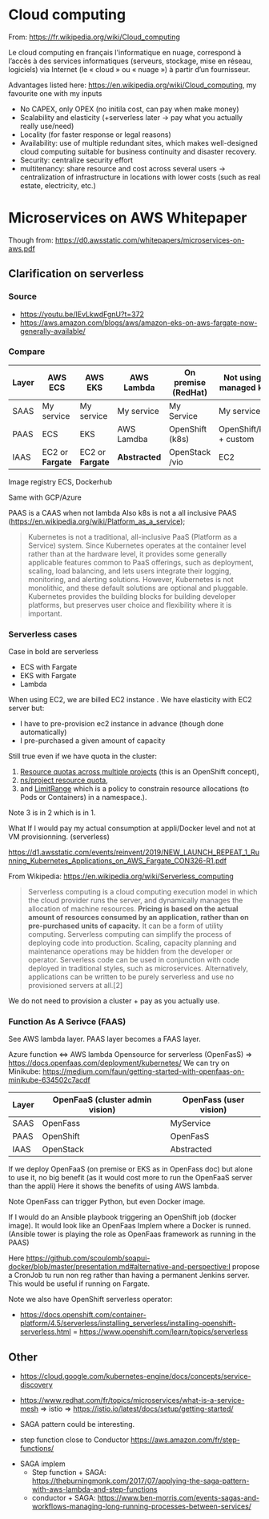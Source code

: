 # Cloud computing

From: https://fr.wikipedia.org/wiki/Cloud_computing

Le cloud computing en français l'informatique en nuage, correspond à l’accès à des services informatiques (serveurs, stockage, mise en réseau, logiciels) 
via Internet (le « cloud » ou « nuage ») à partir d’un fournisseur.


Advantages listed here: https://en.wikipedia.org/wiki/Cloud_computing, my favourite one with my inputs

- No CAPEX, only OPEX (no initila cost, can pay when make money)
- Scalability and elasticity (+serverless later -> pay what you actually really use/need)
- Locality (for faster response or legal reasons)
- Availability: use of multiple redundant sites, which makes well-designed cloud computing suitable for business continuity and disaster recovery.
- Security: centralize security effort 
- multitenancy: share resource and cost across several users -> centralization of infrastructure in locations with lower costs (such as real estate, electricity, etc.)

<!-- aws prep step 2, => question completing this response-->

# Microservices on AWS Whitepaper
 
Though from: https://d0.awsstatic.com/whitepapers/microservices-on-aws.pdf

## Clarification on serverless 

### Source 

- https://youtu.be/IEvLkwdFgnU?t=372
- https://aws.amazon.com/blogs/aws/amazon-eks-on-aws-fargate-now-generally-available/


### Compare

| Layer        | AWS ECS             | AWS EKS             | AWS Lambda        | On premise (RedHat)  | Not using a managed k8s  | 
| --------     | -----------         | ----------------    | ----------------- | -----------------    | ----------------- 
| SAAS         | My service          | My service          | My service        | My Service           | My service
| PAAS         | ECS                 | EKS                 | AWS Lamdba        | OpenShift (k8s)      | OpenShift/k8s + custom
| IAAS         | EC2  or **Fargate** | EC2  or **Fargate** | **Abstracted**    | OpenStack /vio       | EC2
                                                                                                                                                                                 
Image registry ECS, Dockerhub

Same with GCP/Azure

PAAS is a CAAS when not lambda
Also k8s is not a all inclusive PAAS (https://en.wikipedia.org/wiki/Platform_as_a_service);
> Kubernetes is not a traditional, all-inclusive PaaS (Platform as a Service) system. Since Kubernetes operates at the container level rather than at the hardware level, it provides some generally applicable features common to PaaS offerings, such as deployment, scaling, load balancing, and lets users integrate their logging, monitoring, and alerting solutions. However, Kubernetes is not monolithic, and these default solutions are optional and pluggable. Kubernetes provides the building blocks for building developer platforms, but preserves user choice and flexibility where it is important.


### Serverless cases

Case in bold are serverless
- ECS with Fargate
- EKS with Fargate 
- Lambda


When using EC2, we are billed EC2 instance .
We have elasticity with EC2 server but:
- I have to pre-provision ec2 instance in advance (though done automatically)
- I pre-purchased a given amount of capacity

Still true even if we have quota in the cluster:
1. [Resource quotas across multiple projects](https://docs.openshift.com/container-platform/4.5/applications/quotas/quotas-setting-across-multiple-projects.html) (this is an OpenShift concept),
1. [ns/project resource quota](https://kubernetes.io/docs/concepts/policy/resource-quotas/),
1. and [LimitRange](https://kubernetes.io/docs/concepts/policy/limit-range/) which is a policy to constrain resource allocations 
(to Pods or Containers) in a namespace.).

Note 3 is in 2 which is in 1. 

<!-- SRE setup related ok, suffit -->

What If I would pay my actual consumption at appli/Docker level and not at VM provisionning.
(serverless)

https://d1.awsstatic.com/events/reinvent/2019/NEW_LAUNCH_REPEAT_1_Running_Kubernetes_Applications_on_AWS_Fargate_CON326-R1.pdf

From Wikipedia: https://en.wikipedia.org/wiki/Serverless_computing
>Serverless computing is a cloud computing execution model in which the cloud provider runs the server, and dynamically manages the allocation of machine resources. 
> **Pricing is based on the actual amount of resources consumed by an application, rather than on pre-purchased units of capacity.**
> It can be a form of utility computing.
> Serverless computing can simplify the process of deploying code into production. Scaling, capacity planning and maintenance operations may be hidden from the developer or operator. Serverless code can be used in conjunction with code deployed in traditional styles, such as microservices. Alternatively, applications can be written to be purely serverless and use no provisioned servers at all.[2] 

We do not need to provision a cluster + pay as you actually use.

### Function As A Serivce (FAAS)

See AWS lambda layer.
PAAS layer becomes a FAAS layer.

Azure function <=> AWS lambda
Opensource for serverless (OpenFasS) => https://docs.openfaas.com/deployment/kubernetes/
We can try on Minikube: https://medium.com/faun/getting-started-with-openfaas-on-minikube-634502c7acdf

| Layer        | OpenFaaS (cluster admin vision)    | OpenFass (user vision)
| --------     | -----------                        | ----------------    
| SAAS         | OpenFass                           | MyService
| PAAS         | OpenShift                          | OpenFasS
| IAAS         | OpenStack                          | Abstracted


If we deploy OpenFaaS (on premise or EKS as in OpenFass doc) but alone to use it, no big benefit (as it would cost more to run the OpenFaaS server than the appli)
Here it shows the benefits of using AWS lambda.

Note OpenFass can trigger Python, but even Docker image.

If I would do an Ansible playbook triggering an OpenShift job (docker image).
It would look like an OpenFaas Implem where a Docker is runned. (Ansible tower is playing the role as OpenFaas framework as running in the PAAS)

Here https://github.com/scoulomb/soapui-docker/blob/master/presentation.md#alternative-and-perspective:I propose a CronJob tu run non reg rather than having a permanent Jenkins server.
This would be useful if running on Fargate.

Note we also have OpenShift serverless operator:
- https://docs.openshift.com/container-platform/4.5/serverless/installing_serverless/installing-openshift-serverless.html
= https://www.openshift.com/learn/topics/serverless

## Other

- https://cloud.google.com/kubernetes-engine/docs/concepts/service-discovery

- https://www.redhat.com/fr/topics/microservices/what-is-a-service-mesh
=> istio => https://istio.io/latest/docs/setup/getting-started/

- SAGA pattern could be interesting. 
<!-- dns, puis fw, puis lb -->

- step function close to Conductor
https://aws.amazon.com/fr/step-functions/
<!-- mae -->

- SAGA implem 
    - Step function + SAGA: https://theburningmonk.com/2017/07/applying-the-saga-pattern-with-aws-lambda-and-step-functions
    - conductor + SAGA: https://www.ben-morris.com/events-sagas-and-workflows-managing-long-running-processes-between-services/

